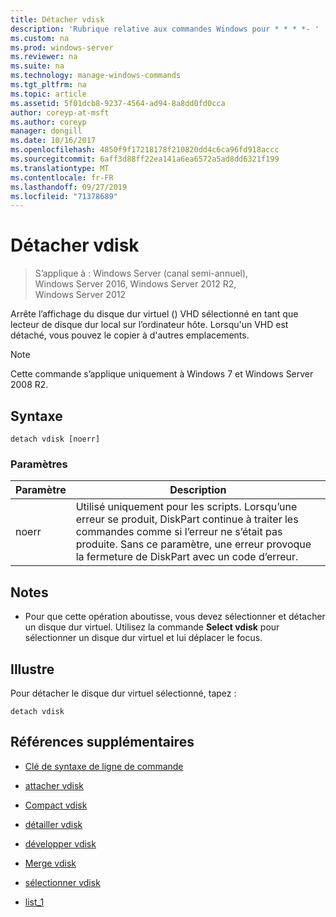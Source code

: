 ```yaml
---
title: Détacher vdisk
description: 'Rubrique relative aux commandes Windows pour * * * *- '
ms.custom: na
ms.prod: windows-server
ms.reviewer: na
ms.suite: na
ms.technology: manage-windows-commands
ms.tgt_pltfrm: na
ms.topic: article
ms.assetid: 5f01dcb8-9237-4564-ad94-8a8dd0fd0cca
author: coreyp-at-msft
ms.author: coreyp
manager: dongill
ms.date: 10/16/2017
ms.openlocfilehash: 4850f9f17218178f210820dd4c6ca96fd918accc
ms.sourcegitcommit: 6aff3d88ff22ea141a6ea6572a5ad8dd6321f199
ms.translationtype: MT
ms.contentlocale: fr-FR
ms.lasthandoff: 09/27/2019
ms.locfileid: "71378689"
---
```

# <a name="detach-vdisk"></a>Détacher vdisk

>S’applique à : Windows Server (canal semi-annuel), Windows Server 2016, Windows Server 2012 R2, Windows Server 2012

Arrête l’affichage du disque dur virtuel \(\) VHD sélectionné en tant que lecteur de disque dur local sur l’ordinateur hôte. Lorsqu'un VHD est détaché, vous pouvez le copier à d'autres emplacements.  
  
> [!NOTE]  
> Cette commande s’applique uniquement à Windows 7 et Windows Server 2008 R2.  
  
## <a name="syntax"></a>Syntaxe  
  
```  
detach vdisk [noerr]  
```  
  
### <a name="parameters"></a>Paramètres  
  
|Paramètre|Description|  
|-------|--------|  
|noerr|Utilisé uniquement pour les scripts. Lorsqu’une erreur se produit, DiskPart continue à traiter les commandes comme si l’erreur ne s’était pas produite. Sans ce paramètre, une erreur provoque la fermeture de DiskPart avec un code d’erreur.|  
  
## <a name="remarks"></a>Notes  
  
-   Pour que cette opération aboutisse, vous devez sélectionner et détacher un disque dur virtuel. Utilisez la commande **Select vdisk** pour sélectionner un disque dur virtuel et lui déplacer le focus.  
  
## <a name="BKMK_Examples"></a>Illustre  
Pour détacher le disque dur virtuel sélectionné, tapez :  
  
```  
detach vdisk  
```  
  
## <a name="additional-references"></a>Références supplémentaires  
  
-   [Clé de syntaxe de ligne de commande](command-line-syntax-key.md)  
  
-   [attacher vdisk](attach-vdisk.md)  
  
-   [Compact vdisk](compact-vdisk.md)  
  
  
  
-   [détailler vdisk](detail-vdisk.md)  
  
-   [développer vdisk](expand-vdisk.md)  
  
-   [Merge vdisk](merge-vdisk.md)  
  
-   [sélectionner vdisk](select-vdisk.md)  
  
-   [list_1](list_1.md)  
  

